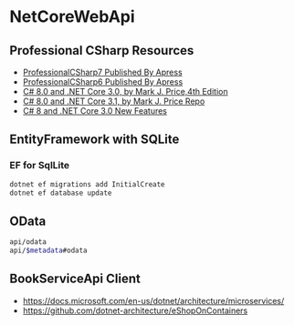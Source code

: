 # NetCoreWebApi

## Professional CSharp Resources

- [ProfessionalCSharp7 Published By Apress](https://github.com/ProfessionalCSharp/ProfessionalCSharp7)
- [ProfessionalCSharp6 Published By Apress](https://github.com/ProfessionalCSharp/ProfessionalCSharp6)
- [C# 8.0 and .NET Core 3.0, by Mark J. Price,4th Edition](https://github.com/PacktPublishing/CSharp-8.0-and-.NET-Core-3.0-Modern-Cross-Platform-Development-Fourth-Edition)
- [C# 8.0 and .NET Core 3.1, by Mark J. Price Repo](https://github.com/markjprice/cs8dotnetcore3)
- [C# 8 and .NET Core 3.0 New Features](https://github.com/PacktPublishing/C-8-and-.NET-Core-3.0-New-Features)

## EntityFramework with SQLite

### EF for SqlLite 

```bash
dotnet ef migrations add InitialCreate
dotnet ef database update
```

## OData

```bash
api/odata
api/$metadata#odata
```

## BookServiceApi Client

- https://docs.microsoft.com/en-us/dotnet/architecture/microservices/
- https://github.com/dotnet-architecture/eShopOnContainers
